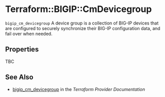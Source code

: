 # Terraform::BIGIP::CmDevicegroup

`bigip_cm_devicegroup` A device group is a collection of BIG-IP devices that are configured to securely synchronize their BIG-IP configuration data, and fail over when needed.

## Properties

TBC

## See Also

* [bigip_cm_devicegroup](https://www.terraform.io/docs/providers/bigip/r/cm_devicegroup.html) in the _Terraform Provider Documentation_